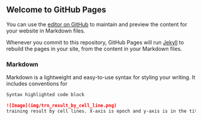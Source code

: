## Welcome to GitHub Pages

You can use the [editor on GitHub](https://github.com/mgcha85/D-mirt/edit/master/index.md) to maintain and preview the content for your website in Markdown files.

Whenever you commit to this repository, GitHub Pages will run [Jekyll](https://jekyllrb.com/) to rebuild the pages in your site, from the content in your Markdown files.

### Markdown

Markdown is a lightweight and easy-to-use syntax for styling your writing. It includes conventions for

```markdown
Syntax highlighted code block

![Image](img/trn_result_by_cell_line.png)
training result by cell lines. X-axis is epoch and y-axis is in the title.

